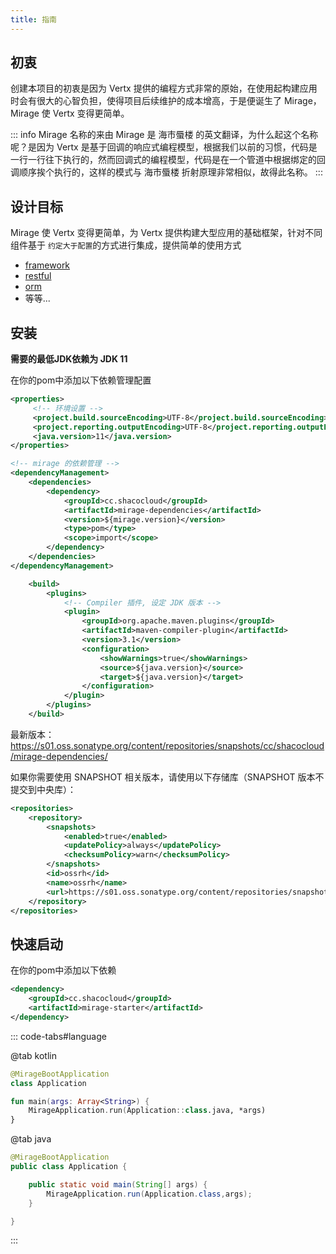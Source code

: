 ```yaml
---
title: 指南
---
```


## 初衷

创建本项目的初衷是因为 Vertx 提供的编程方式非常的原始，在使用起构建应用时会有很大的心智负担，使得项目后续维护的成本增高，于是便诞生了 Mirage，Mirage 使 Vertx 变得更简单。

::: info Mirage 名称的来由
Mirage 是 海市蜃楼 的英文翻译，为什么起这个名称呢？是因为 Vertx 是基于回调的响应式编程模型，根据我们以前的习惯，代码是一行一行往下执行的，然而回调式的编程模型，代码是在一个管道中根据绑定的回调顺序挨个执行的，这样的模式与 海市蜃楼 折射原理非常相似，故得此名称。
:::

## 设计目标

Mirage 使 Vertx 变得更简单，为 Vertx 提供构建大型应用的基础框架，针对不同组件基于 `约定大于配置`的方式进行集成，提供简单的使用方式

* [framework](framework)
* [restful](restful)
* [orm](orm)
* 等等...

## 安装

**需要的最低JDK依赖为 JDK 11**

在你的pom中添加以下依赖管理配置

```xml
<properties>
     <!-- 环境设置 -->
     <project.build.sourceEncoding>UTF-8</project.build.sourceEncoding>
     <project.reporting.outputEncoding>UTF-8</project.reporting.outputEncoding>
     <java.version>11</java.version>
</properties>

<!-- mirage 的依赖管理 -->
<dependencyManagement>
    <dependencies>
        <dependency>
            <groupId>cc.shacocloud</groupId>
            <artifactId>mirage-dependencies</artifactId>
            <version>${mirage.version}</version>
            <type>pom</type>
            <scope>import</scope>
        </dependency>
    </dependencies>
</dependencyManagement>

    <build>
        <plugins>
            <!-- Compiler 插件, 设定 JDK 版本 -->
            <plugin>
                <groupId>org.apache.maven.plugins</groupId>
                <artifactId>maven-compiler-plugin</artifactId>
                <version>3.1</version>
                <configuration>
                    <showWarnings>true</showWarnings>
                    <source>${java.version}</source>
                    <target>${java.version}</target>
                </configuration>
            </plugin>
        </plugins>
    </build>
```

最新版本：https://s01.oss.sonatype.org/content/repositories/snapshots/cc/shacocloud/mirage-dependencies/

如果你需要使用 SNAPSHOT 相关版本，请使用以下存储库（SNAPSHOT 版本不提交到中央库）：

```xml
<repositories>
    <repository>
        <snapshots>
            <enabled>true</enabled>
            <updatePolicy>always</updatePolicy>
            <checksumPolicy>warn</checksumPolicy>
        </snapshots>
        <id>ossrh</id>
        <name>ossrh</name>
        <url>https://s01.oss.sonatype.org/content/repositories/snapshots/</url>
    </repository>
</repositories>
```

## 快速启动

在你的pom中添加以下依赖

```xml
<dependency>
    <groupId>cc.shacocloud</groupId>
    <artifactId>mirage-starter</artifactId>
</dependency>
```

::: code-tabs#language

@tab kotlin

```kotlin
@MirageBootApplication
class Application

fun main(args: Array<String>) {
    MirageApplication.run(Application::class.java, *args)
}
```

@tab java

```java
@MirageBootApplication
public class Application {

    public static void main(String[] args) {
        MirageApplication.run(Application.class,args);
    }

}
```

::: 
